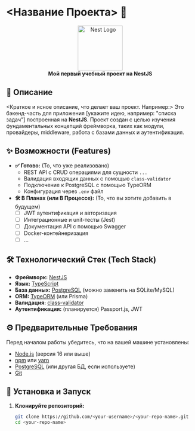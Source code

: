 # <Название Проекта> 🚀

<!-- Например: NestJS Blog API, Todo App Backend, Microservice Starter -->
<p align="center">
  <img src="https://nestjs.com/img/logo-small.svg" width="120" alt="Nest Logo" />
  <br/>
  <strong>Мой первый учебный проект на NestJS</strong>
</p>

## 📖 Описание

<Краткое и ясное описание, что делает ваш проект. Например:>
Это бэкенд-часть для приложения [укажите идею, например: "списка задач"] построенная на **NestJS**. Проект создан с целью изучения фундаментальных концепций фреймворка, таких как модули, провайдеры, middleware, работа с базами данных и аутентификация.

## ✨ Возможности (Features)

- **✅ Готово:** (То, что уже реализовано)
  - REST API с CRUD операциями для сущности `...`
  - Валидация входящих данных с помощью `class-validator`
  - Подключение к PostgreSQL с помощью TypeORM
  - Конфигурация через `.env` файл
- **🛠 В Планах (или В Процессе):** (То, что вы хотите добавить в будущем)
  - [ ] JWT аутентификация и авторизация
  - [ ] Интеграционные и unit-тесты (Jest)
  - [ ] Документация API с помощью Swagger
  - [ ] Docker-контейнеризация
  - [ ] ...

## 🛠 Технологический Стек (Tech Stack)

- **Фреймворк:** [NestJS](https://nestjs.com/)
- **Язык:** [TypeScript](https://www.typescriptlang.org/)
- **База данных:** [PostgreSQL](https://www.postgresql.org/) (можно заменить на SQLite/MySQL)
- **ORM:** [TypeORM](https://typeorm.io/) (или Prisma)
- **Валидация:** [class-validator](https://github.com/typestack/class-validator)
- **Аутентификация:** (планируется) Passport.js, JWT

## ⚙️ Предварительные Требования

Перед началом работы убедитесь, что на вашей машине установлены:
- [Node.js](https://nodejs.org/) (версия 16 или выше)
- [npm](https://www.npmjs.com/) или [yarn](https://yarnpkg.com/)
- [PostgreSQL](https://www.postgresql.org/download/) (или другая БД, если используете)
- [Git](https://git-scm.com/)

## 🚀 Установка и Запуск

1. **Клонируйте репозиторий:**
   ```bash
   git clone https://github.com/<your-username>/<your-repo-name>.git
   cd <your-repo-name>